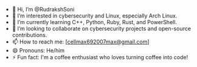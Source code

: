- 👋 Hi, I’m @RudrakshSoni
- 👀 I’m interested in cybersecurity and Linux, especially Arch Linux.
- 🌱 I’m currently learning C++, Python, Ruby, Rust, and PowerShell.
- 💞️ I’m looking to collaborate on cybersecurity projects and open-source contributions.
- 📫 How to reach me: [cellmax692007max@gmail.com]
- 😄 Pronouns: He/him
- ⚡ Fun fact: I'm a coffee enthusiast who loves turning coffee into code!

<!---
RudrakshSoni/RudrakshSoni is a ✨ special ✨ repository because its `README.md` (this file) appears on your GitHub profile.
You can click the Preview link to take a look at your changes.
--->
